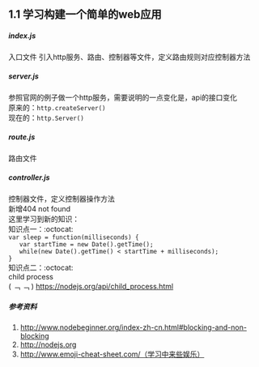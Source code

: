 1.1 学习构建一个简单的web应用
---
##### index.js
入口文件
引入http服务、路由、控制器等文件，定义路由规则对应控制器方法
##### server.js
参照官网的例子做一个http服务，需要说明的一点变化是，api的接口变化  
原来的：`http.createServer()`  
现在的：`http.Server()`  
##### route.js
路由文件
##### controller.js
控制器文件，定义控制器操作方法  
新增404 not found  
这里学习到新的知识：  
知识点一：:octocat:  
`var sleep = function(milliseconds) {`  
`	var startTime = new Date().getTime();`  
`	while(new Date().getTime() < startTime + milliseconds);`  
`}`  
知识点二：:octocat:  
child process  
 ( ﹁ ﹁ ) https://nodejs.org/api/child_process.html  
##### 参考资料
1. http://www.nodebeginner.org/index-zh-cn.html#blocking-and-non-blocking
2. http://nodejs.org
3. http://www.emoji-cheat-sheet.com/（学习中来些娱乐）
